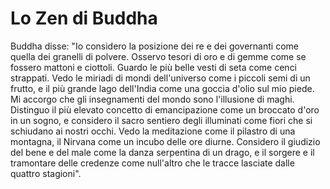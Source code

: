 # Lo Zen di Buddha

Buddha disse: "Io considero la posizione dei re e dei governanti come quella dei granelli di polvere. Osservo tesori di oro e di gemme come se fossero mattoni e ciottoli. Guardo le più belle vesti di seta come cenci strappati. Vedo le miriadi di mondi dell'universo come i piccoli semi di un frutto, e il più grande lago dell'India come una goccia d'olio sul mio piede. Mi accorgo che gli insegnamenti del mondo sono l'illusione di maghi. Distinguo il più elevato concetto di emancipazione come un broccato d'oro in un sogno, e considero il sacro sentiero degli illuminati come fiori che si schiudano ai nostri occhi. Vedo la meditazione come il pilastro di una montagna, il Nirvana come un incubo delle ore diurne. Considero il giudizio del bene e del male come la danza serpentina di un drago, e il sorgere e il tramontare delle credenze come null'altro che le tracce lasciate dalle quattro stagioni".
